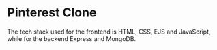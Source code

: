 # Pinterest Clone
The tech stack used for the frontend is HTML, CSS, EJS and JavaScript, while for the backend Express and MongoDB.
